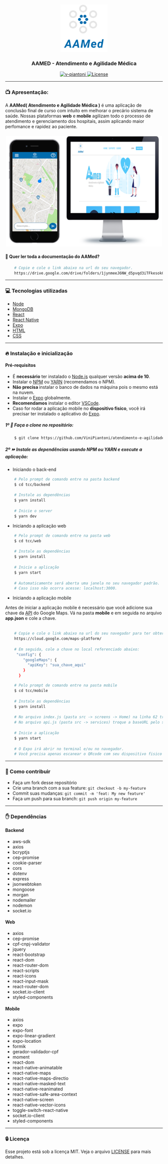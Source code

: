 <h3 align="center">
    <img alt="logo" title="#logo" width="150px" src=".github/icon.png">
</h3>

<h3 align="center">AAMED - Atendimento e Agilidade Médica</h3>

<div align="center"> 

  <a href="https://www.linkedin.com/in/vinicius-piantoni-328339186">
    <img alt="v-piantoni" src="https://img.shields.io/badge/made%20by-Vinicius%20Piantoni-brightgreen" />
  </a>

  <a href="https://github.com/ViniPiantoni/atendimento-e-agilidade-medica-AAMed/blob/master/LICENSE">
    <img alt="License" src="https://img.shields.io/badge/license-MIT-brightgreen" />
  </a>

</div>

---

### 📺 Apresentação:

A <strong>AAMed( Atendimento e Agilidade Médica )</strong> é uma aplicação de conclusão final de curso com intuito em melhorar o precário sistema de saúde. Nossas plataformas <strong>web</strong> e <strong>mobile</strong> agilizam todo o processo de atendimento e gerenciamento dos hospitais, assim aplicando maior perfomance e rapidez ao paciente.

<h3 align="center">
    <img alt="projeto" title="#projeto" width="500px" src=".github/projeto.png">
</h3>

#### 📖 Quer ler toda a documentação do AAMed?

```sh
    # Copie e cole o link abaixo na url do seu navegador.
    https://drive.google.com/drive/folders/1jynmeeJ6NW_d5pvqd3iTFkesokCY0iLB?usp=sharing
```

---

### 💻 Tecnologias utilizadas

- [Node](https://nodejs.org/en/)
- [MongoDB](https://www.mongodb.com/)
- [React](https://pt-br.reactjs.org/)
- [React Native](https://reactnative.dev/)
- [Expo](https://expo.io)
- [HTML](https://developer.mozilla.org/pt-BR/docs/Web/HTML)
- [CSS](https://developer.mozilla.org/pt-BR/docs/Web/CSS)

---

### :fire: Instalação e inicialização

#### Pré-requisitos

- É <strong>necessário</strong> ter instalado o [Node.js](https://nodejs.org/en/) qualquer versão <strong>acima de 10</strong>.
- Instalar o [NPM](https://www.npmjs.com/get-npm) ou [YARN](https://classic.yarnpkg.com/pt-BR/docs/install/) (recomendamos o NPM).
- <strong>Não precisa </strong>instalar o banco de dados na máquina pois o mesmo está na nuvem.
- Instalar o [Expo](https://expo.io/learn) globalmente.
- <strong>Recomendamos</strong> instalar o editor [VSCode](https://code.visualstudio.com/download).
- Caso for rodar a aplicação mobile no <strong>dispositivo fisico</strong>, você irá precisar ter instalado o aplicativo do [Expo](https://play.google.com/store/apps/details?id=host.exp.exponent&hl=pt).

##### 1º :page_facing_up: Faça o clone no repositório:

```sh
    $ git clone https://github.com/ViniPiantoni/atendimento-e-agilidade-medica-AAMed.git
```

##### 2º :fast_forward: Instale as dependências usando NPM ou YARN e execute a aplicação:

- Iniciando o back-end

```sh
    # Pelo prompt de comando entre na pasta backend
    $ cd tcc/backend

    # Instale as dependências
    $ yarn install

    # Inicie o server
    $ yarn dev
```

- Iniciando a aplicação web

```sh
    # Pelo prompt de comando entre na pasta web
    $ cd tcc/web

    # Instale as dependências
    $ yarn install

    # Inicie a aplicação
    $ yarn start

    # Automaticamente será aberta uma janela no seu navegador padrão.
    # Caso isso não ocorra acesse: localhost:3000.
```

- Iniciando a aplicação mobile

Antes de iniciar a aplicação mobile é necessário que você adicione sua chave da [API](https://cloud.google.com/maps-platform/) do Google Maps. Vá na pasta <strong>mobile</strong> e em seguida no arquivo <strong>app.json</strong> e cole a chave.

```sh

    # Copie e cole o link abaixo na url do seu navegador para ter obter informações de como gerar a chave
    https://cloud.google.com/maps-platform/

    # Em seguida, cole a chave no local referenciado abaixo:
     "config": {
        "googleMaps": {
          "apiKey": "sua_chave_aqui"
        }
      }

```

```sh
    # Pelo prompt de comando entre na pasta mobile
    $ cd tcc/mobile

    # Instale as dependências
    $ yarn install

    # No arquivo index.js (pasta src -> screens -> Home) na linha 62 troque a string de conexão pelo seu endereço IP. Salve o aquivo.
    # No arquivo api.js (pasta src -> services) troque a baseURL pelo seu endereço IP. Salve o arquivo.

    # Inicie a aplicação
    $ yarn start

    # O Expo irá abrir no terminal e/ou no navegador.
    # Você precisa apenas escanear o QRcode com seu dispositivo fisico ou rodar a aplicação no seu emulador.
```

---

### 👥 Como contribuir

- Faça um fork desse repositório
- Crie uma branch com a sua feature: `git checkout -b my-feature`
- Commit suas mudanças: `git commit -m 'feat: My new feature'`
- Faça um push para sua branch: `git push origin my-feature`

---

### :raised_hand: Dependências

#### Backend

- aws-sdk
- axios
- bcryptjs
- cep-promise
- cookie-parser
- cors
- dotenv
- express
- jsonwebtoken
- mongoose
- morgan
- nodemailer
- nodemon
- socket.io

#### Web

- axios
- cep-promise
- cpf-cnpj-validator
- jquery
- react-bootstrap
- react-dom
- react-router-dom
- react-scripts
- react-icons
- react-input-mask
- react-router-dom
- socket.io-client
- styled-components

#### Mobile

- axios
- expo
- expo-font
- expo-linear-gradient
- expo-location
- formik
- gerador-validador-cpf
- moment
- react-dom
- react-native-animatable
- react-native-maps
- react-native-maps-directio
- react-native-masked-text
- react-native-reanimated
- react-native-safe-area-context
- react-native-screen
- react-native-vector-icons
- toggle-switch-react-native
- socket.io-client
- styled-components

---

### :lock: Licença

Esse projeto está sob a licença MIT. Veja o arquivo [LICENSE](LICENSE) para mais detalhes.
